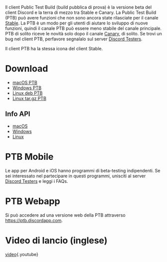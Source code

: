 <!-- TITLE:[IT] Discord Public Test Build -->

Il client Public Test Build (build pubblica di prova) è la versione beta del client Discord e la terra di mezzo tra Stable e Canary. La Public Test Build (PTB) può avere funzioni che non sono ancora state rilasciate per il canale [Stable](/it/stable). La PTB è un modo per gli utenti di aiutare lo sviluppo di nuove funzioni, quindi il canale PTB può essere meno stabile del canale principale. PTB di solito riceve le novità solo dopo il canale [Canary](/canary), di solito. Se trovi un bug nel client PTB, perfavore segnalalo sul server [Discord Testers](https://discord.gg/discord-testers).

Il client PTB ha la stessa icona del client Stable.
# Download
* [macOS PTB](https://discordapp.com/api/download/ptb?platform=osx)
* [Windows PTB](https://discordapp.com/api/download/ptb?platform=win)
* [Linux deb PTB](https://discordapp.com/api/download/ptb?platform=linux&format=deb)
* [Linux tar.gz PTB](https://discordapp.com/api/download/ptb?platform=linux&format=tar.gz)
## Info API
* [macOS](https://discordapp.com/api/ptb/updates?platform=osx)
* [Windows](https://discordapp.com/api/ptb/updates?platform=win)
* [Linux](https://discordapp.com/api/ptb/updates?platform=linux)

# PTB Mobile
Le app per Android e iOS hanno programmi di beta-testing indipendenti. Se sei interessato nel partecipare in questi programmi, unisciti al server [Discord Testers](http://discord.gg/discord-testers) e leggi i FAQs.
# PTB Webapp
Si può accedere ad una versione web della PTB attraverso https://ptb.discordapp.com.
# Video di lancio (inglese)
[video](https://www.youtube.com/watch?v=HhrwPMtv8p4){.youtube}